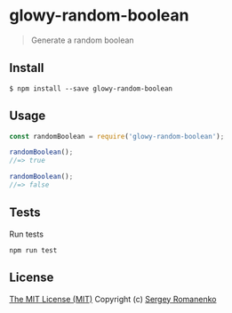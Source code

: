 # glowy-random-boolean

> Generate a random boolean

## Install

```
$ npm install --save glowy-random-boolean
```

## Usage

```js
const randomBoolean = require('glowy-random-boolean');

randomBoolean();
//=> true

randomBoolean();
//=> false
```

## Tests

Run tests

```
npm run test
```

## License
[The MIT License (MIT)](https://github.com/glowyjs/random-boolean/blob/master/LICENSE.txt)
Copyright (c) [Sergey Romanenko](https://github.com/Awilum)
